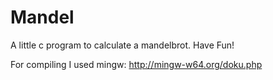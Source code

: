 # Mandel

A little c program to calculate a mandelbrot. Have Fun!

For compiling I used mingw: http://mingw-w64.org/doku.php


